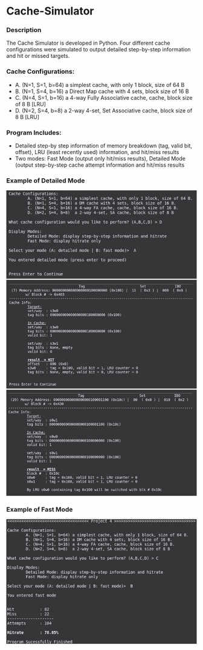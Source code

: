# Cache-Simulator

### Description
The Cache Simulator is developed in Python. Four different cache configurations were simulated to output detailed step-by-step information and hit or missed targets.

### Cache Configurations:
- A. (N=1, S=1, b=64) a simplest cache, with only 1 block, size of 64 B
- B. (N=1, S=4, b=16) a Direct Map cache with 4 sets, block size of 16 B
- C. (N=4, S=1, b=16) a 4-way Fully Associative cache, cache, block size of 8 B [LRU]
- D. (N=2, S=4, b=8) a 2-way 4-set, Set Associative cache, block size of 8 B [LRU]

### Program Includes:
- Detailed step-by step information of memory breakdown (tag, valid bit, offset), LRU (least recently used) information, and hit/miss results
- Two modes: Fast Mode (output only hit/miss results), Detailed Mode (output step-by-step cache attempt information and hit/miss results

### Example of Detailed Mode
![alt text](https://github.com/JimPalomo/Cache-Simulator/blob/main/assets/sample-1.png)
![alt text](https://github.com/JimPalomo/Cache-Simulator/blob/main/assets/sample-2.png)
![alt text](https://github.com/JimPalomo/Cache-Simulator/blob/main/assets/sample-3.png)

### Example of Fast Mode
![alt text](https://github.com/JimPalomo/Cache-Simulator/blob/main/assets/sample-4.png)
